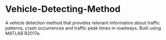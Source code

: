 # Vehicle-Detecting-Method
A vehicle detection method that provides relevant information about traffic patterns, crash occurrences and traffic peak times in roadways. Built using MATLAB R2017a.
